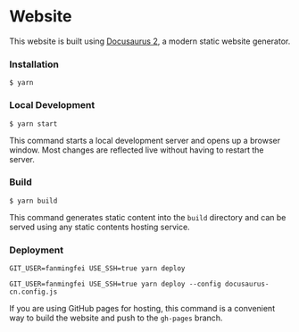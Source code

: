 # Website

This website is built using [Docusaurus 2](https://docusaurus.io/), a modern static website generator.

### Installation

```
$ yarn
```

### Local Development

```
$ yarn start
```

This command starts a local development server and opens up a browser window. Most changes are reflected live without having to restart the server.

### Build

```
$ yarn build
```

This command generates static content into the `build` directory and can be served using any static contents hosting service.

### Deployment

```
GIT_USER=fanmingfei USE_SSH=true yarn deploy 
```

```
GIT_USER=fanmingfei USE_SSH=true yarn deploy --config docusaurus-cn.config.js
```

If you are using GitHub pages for hosting, this command is a convenient way to build the website and push to the `gh-pages` branch.
